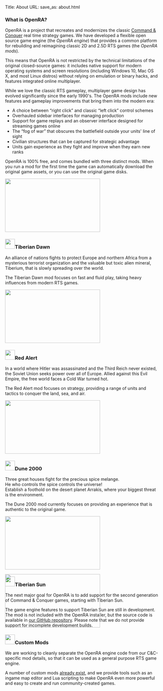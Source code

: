 Title: About
URL:
save_as: about.html

<h3>What is OpenRA?</h3>
<p>
  OpenRA is a project that <span class="about-highlight">recreates and modernizes</span> the classic
  <a href="https://en.wikipedia.org/wiki/Command_%26_Conquer">Command &amp; Conquer</a> real time strategy games.
  We have developed a flexible <span class="about-highlight">open source</span> game engine (the <em>OpenRA engine</em>)
  that provides a common platform for rebuilding and reimagining classic 2D and 2.5D RTS games (the <em>OpenRA mods</em>).
<p>
<p>
  This means that OpenRA is not restricted by the technical limitations of the original closed-source games: it
  includes <span class="about-highlight">native support for modern operating systems and screen resolutions</span>
  (including Windows 10, Mac OS X, and most Linux distros) without relying on emulation or binary hacks, and features
  <span class="about-highlight">integrated online multiplayer</span>.
</p>
<p>
  While we love the classic RTS gameplay, multiplayer game design has evolved significantly since the early 1990's.
  The OpenRA mods include <span class="about-highlight">new features and gameplay improvements</span> that bring them
  into the modern era:
  <ul>
    <li>A choice between &ldquo;right click&rdquo; and classic &ldquo;left click&rdquo; control schemes</li>
	<li>Overhauled sidebar interfaces for managing production</li>
	<li>Support for game replays and an observer interface <span class="about-highlight">designed for streaming</span> games online</li>
	<li>The &ldquo;fog of war&rdquo; that obscures the battlefield outside your units' line of sight</li>
	<li>Civilian structures that can be captured for strategic advantage</li>
	<li>Units gain experience as they fight and improve when they earn new ranks</li>
  </ul>
</p>

<p>
  OpenRA is <span class="about-highlight">100% free</span>, and comes bundled with three distinct mods.
  When you run a mod for the first time the game can <span class="about-highlight">automatically
  download</span> the original game assets, or you can use the original game disks.
</p>

<div class="about-modblock">
  <div class="about-modimage about-right">
    <img width="312" height="175" src="/images/about/ingame-cnc.png" />
  </div>
  <div class="about-modtext about-left" style="margin-top:10px">
    <h3><img src="/images/about/mod-cnc-logo.png" width="32" height="32" />Tiberian Dawn</h3>
    <p>
      An alliance of nations fights to protect Europe and northern Africa from a mysterious terrorist organization and
	  the valuable but toxic alien mineral, Tiberium, that is slowly spreading over the world.
    </p>
    <p>
      The Tiberian Dawn mod focuses on <span class="about-highlight">fast and fluid</span> play, taking
      heavy influences from modern RTS games.
    </p>
  </div>
</div>

<div class="about-modblock">
  <div class="about-modimage about-left">
    <img width="312" height="175" src="/images/about/ingame-ra.png" />
  </div>
  <div class="about-modtext about-right" style="margin-top:10px">
    <h3><img src="/images/about/mod-ra-logo.png" width="32" height="32" />Red Alert</h3>
    <p>
      In a world where Hitler was assassinated and the Third Reich never existed,
      the Soviet Union seeks power over all of Europe. Allied against this Evil Empire,
      the free world faces a Cold War turned hot.
    </p>
    <p>
      The Red Alert mod focuses on <span class="about-highlight">strategy</span>, providing a range of
      units and tactics to conquer the land, sea, and air.
    </p>
  </div>
</div>

<div class="about-modblock">
  <div class="about-modimage about-right">
    <img width="312" height="175" src="/images/about/ingame-d2k.png" />
  </div>
  <div class="about-modtext about-left" style="margin-top:5px">
    <h3><img src="/images/about/mod-d2k-logo.png" width="32" height="32" />Dune 2000</h3>
    <p>
      Three great houses fight for the precious spice melange.<br />
      He who controls the spice controls the universe!<br />
      Establish a foothold on the desert planet Arrakis, where your biggest threat is the environment.
    </p>
    <p>
      The Dune 2000 mod currently focuses on providing an experience that is
      <span class="about-highlight">authentic</span> to the original game.
    </p>
  </div>
</div>

<div class="about-todo-divider"></div>

<div class="about-modblock" style="height: 190px">
  <div class="about-modimage about-left" style="margin-top: 4px">
    <img width="312" height="175" src="/images/about/ingame-ts.png" />
  </div>
  <div class="about-modtext about-right">
    <h3><img src="/images/about/mod-ts-logo.png" width="32" height="32" />Tiberian Sun</h3>
    <p>
      The next major goal for OpenRA is to add support for the second generation of
      Command &amp; Conquer games, starting with Tiberian Sun.
    </p>
    <p>
      The game engine features to support Tiberian Sun are still <span class="about-highlight">in development</span>.
      The mod is not included with the OpenRA installer, but the source code is available in
      <a href="https://github.com/OpenRA/OpenRA">our GitHub repository</a>.  Please note that we do not provide support
      for incomplete development builds.
    </p>
  </div>
</div>

<div class="about-modblock">
  <div class="about-modimage about-right">
    <img width="312" height="175" src="/images/about/code.png" />
  </div>
  <div class="about-modtext about-left">
    <h3><img src="/images/development.svg" width="32" height="32" />Custom Mods</h3>
    <p>
      We are working to cleanly separate the OpenRA engine code from our C&amp;C-specific mod details, so that it
      can be used as a <span class="about-highlight">general purpose RTS game engine</span>.
    </p>
    <p>
      A number of custom mods <a href="http://www.moddb.com/games/openra/mods">already exist</a>, and we provide tools
      such as an ingame map editor and Lua scripting to make OpenRA even more powerful and easy to create and run
      community-created games.
    </p>
  </div>
</div>

<div class="about-todo-divider"></div>
